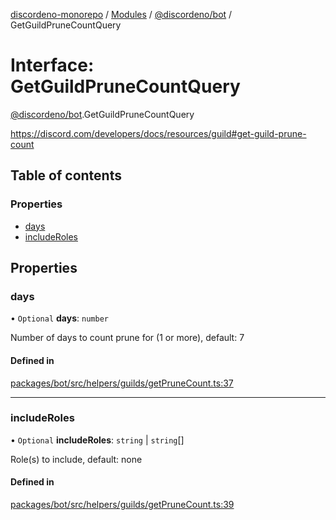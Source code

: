 [discordeno-monorepo](../README.md) / [Modules](../modules.md) / [@discordeno/bot](../modules/discordeno_bot.md) / GetGuildPruneCountQuery

# Interface: GetGuildPruneCountQuery

[@discordeno/bot](../modules/discordeno_bot.md).GetGuildPruneCountQuery

https://discord.com/developers/docs/resources/guild#get-guild-prune-count

## Table of contents

### Properties

- [days](discordeno_bot.GetGuildPruneCountQuery.md#days)
- [includeRoles](discordeno_bot.GetGuildPruneCountQuery.md#includeroles)

## Properties

### days

• `Optional` **days**: `number`

Number of days to count prune for (1 or more), default: 7

#### Defined in

[packages/bot/src/helpers/guilds/getPruneCount.ts:37](https://github.com/deepsarda/discordeno/blob/c6dc30bb/packages/bot/src/helpers/guilds/getPruneCount.ts#L37)

---

### includeRoles

• `Optional` **includeRoles**: `string` \| `string`[]

Role(s) to include, default: none

#### Defined in

[packages/bot/src/helpers/guilds/getPruneCount.ts:39](https://github.com/deepsarda/discordeno/blob/c6dc30bb/packages/bot/src/helpers/guilds/getPruneCount.ts#L39)
